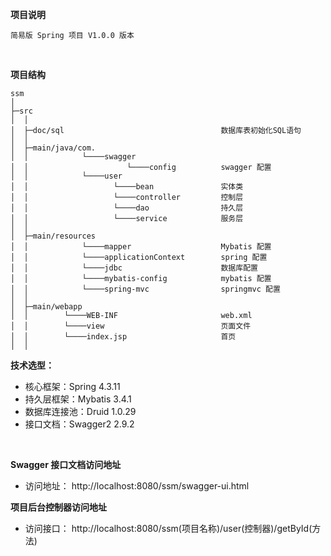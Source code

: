 **项目说明** 
```
简易版 Spring 项目 V1.0.0 版本
```
<br>

**项目结构** 
```
ssm
│
├─src
│  │
│  ├─doc/sql                                   数据库表初始化SQL语句
│  │
│  ├─main/java/com.
│  │            └────swagger
│  │                      └────config          swagger 配置
│  │            └────user
│  │                   └────bean               实体类
│  │                   └────controller         控制层
│  │                   └────dao                持久层
│  │                   └────service            服务层
│  │
│  ├─main/resources
│  │            └────mapper                    Mybatis 配置
│  │            └────applicationContext        spring 配置   
│  │            └────jdbc                      数据库配置
│  │            └────mybatis-config            mybatis 配置
│  │            └────spring-mvc                springmvc 配置        
│  │
│  ├─main/webapp
│  │        └────WEB-INF                       web.xml
│  │        └────view                          页面文件
│  │        └────index.jsp                     首页
│  │
```



**技术选型：** 
- 核心框架：Spring 4.3.11
- 持久层框架：Mybatis 3.4.1
- 数据库连接池：Druid 1.0.29
- 接口文档：Swagger2 2.9.2
<br> 


 **Swagger 接口文档访问地址**
- 访问地址： http://localhost:8080/ssm/swagger-ui.html

 **项目后台控制器访问地址**
- 访问接口： http://localhost:8080/ssm(项目名称)/user(控制器)/getById(方法)
<br> 

<br> 
